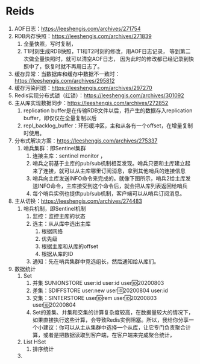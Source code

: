 # Reids
1. AOF日志：https://leeshengis.com/archives/271754
2. RDB内存快照：https://leeshengis.com/archives/271839 
   1. 全量快照，写时复制，
   2. T1时刻生成RDB快照，T1和T2时刻的修改，用AOF日志记录， 等到第二次做全量快照时，就可以清空AOF日志，
        因为此时的修改都已经记录到快照中了，恢复时就不再用日志了。
3. 缓存异常：当数据库和缓存中数据不一致时：https://leeshengis.com/archives/295812
4. 缓存污染问题：https://leeshengis.com/archives/297270
5. Redis实现分布式锁（红锁）：https://leeshengis.com/archives/301092
6. 主从库实现数据同步：https://leeshengis.com/archives/272852
   1. replication buffer是在传输RDB文件以后，将产生的数据存入replication buffer，即仅仅在全量复制以后
   2. repl_backlog_buffer：环形缓冲区，主和从各有一个offset，在增量复制时使用。
7. 分布式解决方案：https://leeshengis.com/archives/275337
   1. 哨兵集群：即Sentinel集群
      1. 连接主库：sentinel monitor <master-name> <ip> <redis-port> <quorum>，
      2. 哨兵之前基于主库的pub/sub机制相互发现。哨兵只要和主库建立起来了连接，就可以从主库哪里订阅消息，拿到其他哨兵的连接信息
      3. 哨兵向主库发送INFO命令来完成的。就像下图所示，哨兵2给主库发送INFO命令，主库接受到这个命令后，就会把从库列表返回给哨兵
      4. 每个哨兵实例也提供pub/sub机制，客户端可以从哨兵订阅消息。
8. 主从切换：https://leeshengis.com/archives/274483
   1. 哨兵机制，即Sentinel机制
      1. 监控：监控主库的状态
      2. 选主：从从库中选出主库
         1. 根据网络
         2. 优先级
         3. 根据主库和从库的offset
         4. 根据从库的ID
      3. 通知：先在哨兵集群中竞选组长，然后通知给从库们。
9. 数据统计
   1. Set
      1. 并集 SUNIONSTORE  user:id  user:id  user:id:20200803 
      2. 差集：SDIFFSTORE  user:new  user:id:20200804 user:id  
      3. 交集：SINTERSTORE user:id:rem user:id:20200803 user:id:20200804
      4. Set的差集、并集和交集的计算复杂度较高，在数据量较大的情况下，如果直接执行这些计算，会导致Redis实例阻塞。所以，我给你分享一个小建议：你可以从主从集群中选择一个从库，让它专门负责聚合计算，或者是把数据读取到客户端，在客户端来完成聚合统计，
   2. List HSet
      1. 排序统计
   3. 

